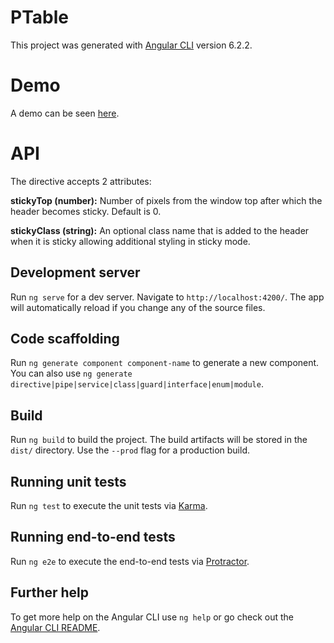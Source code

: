 # PTable

This project was generated with [Angular CLI](https://github.com/angular/angular-cli) version 6.2.2.

# Demo

A demo can be seen [here](https://amirch1.github.io/primeng-datatable-sticky-header).

# API

The directive accepts 2 attributes:

**stickyTop (number):** Number of pixels from the window top after which the header becomes sticky. Default is 0.

**stickyClass (string):** An optional class name that is added to the header when it is sticky allowing additional styling in sticky mode.

## Development server

Run `ng serve` for a dev server. Navigate to `http://localhost:4200/`. The app will automatically reload if you change any of the source files.

## Code scaffolding

Run `ng generate component component-name` to generate a new component. You can also use `ng generate directive|pipe|service|class|guard|interface|enum|module`.

## Build

Run `ng build` to build the project. The build artifacts will be stored in the `dist/` directory. Use the `--prod` flag for a production build.

## Running unit tests

Run `ng test` to execute the unit tests via [Karma](https://karma-runner.github.io).

## Running end-to-end tests

Run `ng e2e` to execute the end-to-end tests via [Protractor](http://www.protractortest.org/).

## Further help

To get more help on the Angular CLI use `ng help` or go check out the [Angular CLI README](https://github.com/angular/angular-cli/blob/master/README.md).
